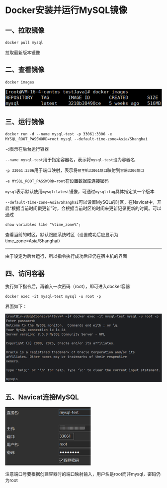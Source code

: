 # Docker安装并运行MySQL镜像

## 一、拉取镜像

```
docker pull mysql
```

拉取最新版本镜像

## 二、查看镜像

```
docker images
```

![image-20220129113500628](https://raw.githubusercontent.com/KKKLxxx/img-host/master/202201291135711.png)

## 三、运行镜像

```
docker run -d --name mysql-test -p 33061:3306 -e MYSQL_ROOT_PASSWORD=root mysql --default-time-zone=Asia/Shanghai
```

`-d`表示在后台运行容器

`--name mysql-test`用于指定容器名，表示将`mysql-test`设为容器名

`-p 33061:3306`用于端口映射，表示将`宿主机33061端口`映射到`容器3306端口`

`-e MYSQL_ROOT_PASSWORD=root`在设置数据库连接密码

`mysql`表示默认使用`mysql:latest`镜像，可通过`mysql:tag`具体指定某一个版本

`--default-time-zone=Asia/Shanghai`可以设置MySQL的时区，在Navicat中，开启“根据当前时间戳更新”时，会根据当前时区的时间来更新记录更新的时间。可以通过

```
show variables like "%time_zone%";
```

查看当前的时区，默认跟随系统时区（设置成功后应显示为time_zone=Asia/Shanghai）

---

由于设定为后台运行，所以指令执行成功后应仍在宿主机的界面

## 四、访问容器

执行如下指令后，再输入一次密码（root），即可进入docker容器

```
docker exec -it mysql-test mysql -u root -p
```

界面如下：

<img src="https://raw.githubusercontent.com/KKKLxxx/img-host/master/image-20250601151544282.png" alt="image-20250601151544282" style="zoom:67%;" />

## 五、Navicat连接MySQL

<img src="https://raw.githubusercontent.com/KKKLxxx/img-host/master/image-20250601151933877.png" alt="image-20250601151933877" style="zoom: 67%;" />

注意端口号要根据创建容器时的端口映射输入，用户名是root而非mysql，密码仍为root

